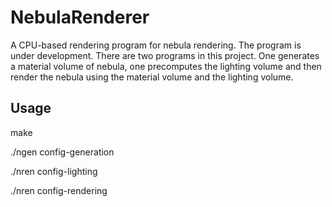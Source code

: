 # NebulaRenderer
A CPU-based rendering program for nebula rendering.
The program is under development.
There are two programs in this project. One generates a material volume of nebula, one precomputes the lighting volume and then render the nebula using the material volume and the lighting volume.

## Usage
make

./ngen config-generation

./nren config-lighting

./nren config-rendering
